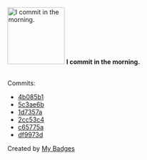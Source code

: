 <img src="https://my-badges.github.io/my-badges/morning-commits.png" alt="I commit in the morning." title="I commit in the morning." width="128">
<strong>I commit in the morning.</strong>
<br><br>

Commits:

- <a href="https://github.com/VandalByte/Nautica/commit/4b085b12f83afc7ea293b5e359bde718bb3683c0">4b085b1</a>
- <a href="https://github.com/VandalByte/Nautica/commit/5c3ae6b9d94762d30bce1d0dab93ab3a4e907a6e">5c3ae6b</a>
- <a href="https://github.com/VandalByte/Nautica/commit/1d7357ad7b0e8d193fc07004d0783fce7449b780">1d7357a</a>
- <a href="https://github.com/VandalByte/Woof/commit/2cc53c42a686b5fc75ffa12e1af9bb67d049acc5">2cc53c4</a>
- <a href="https://github.com/VandalByte/kality/commit/c65775afa530f1031c05cc99ec5ee1aa7975fc10">c65775a</a>
- <a href="https://github.com/VandalByte/grub-tweaks/commit/df9973d5264ae480d62d81706adc7a58af2120fe">df9973d</a>


Created by <a href="https://github.com/my-badges/my-badges">My Badges</a>